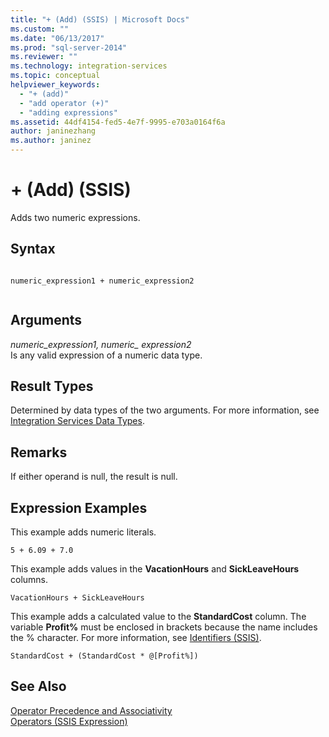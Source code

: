 ```yaml
---
title: "+ (Add) (SSIS) | Microsoft Docs"
ms.custom: ""
ms.date: "06/13/2017"
ms.prod: "sql-server-2014"
ms.reviewer: ""
ms.technology: integration-services
ms.topic: conceptual
helpviewer_keywords: 
  - "+ (add)"
  - "add operator (+)"
  - "adding expressions"
ms.assetid: 44df4154-fed5-4e7f-9995-e703a0164f6a
author: janinezhang
ms.author: janinez
---
```

# + (Add) (SSIS)
  Adds two numeric expressions.  
  
## Syntax  
  
```  
  
numeric_expression1 + numeric_expression2  
  
```  
  
## Arguments  
 *numeric_expression1, numeric_ expression2*  
 Is any valid expression of a numeric data type.  
  
## Result Types  
 Determined by data types of the two arguments. For more information, see [Integration Services Data Types](../data-flow/integration-services-data-types.md).  
  
## Remarks  
 If either operand is null, the result is null.  
  
## Expression Examples  
 This example adds numeric literals.  
  
```  
5 + 6.09 + 7.0  
```  
  
 This example adds values in the **VacationHours** and **SickLeaveHours** columns.  
  
```  
VacationHours + SickLeaveHours  
```  
  
 This example adds a calculated value to the **StandardCost** column. The variable **Profit%** must be enclosed in brackets because the name includes the % character. For more information, see [Identifiers &#40;SSIS&#41;](identifiers-ssis.md).  
  
```  
StandardCost + (StandardCost * @[Profit%])  
```  
  
## See Also  
 [Operator Precedence and Associativity](operator-precedence-and-associativity.md)   
 [Operators &#40;SSIS Expression&#41;](operators-ssis-expression.md)  
  
  

